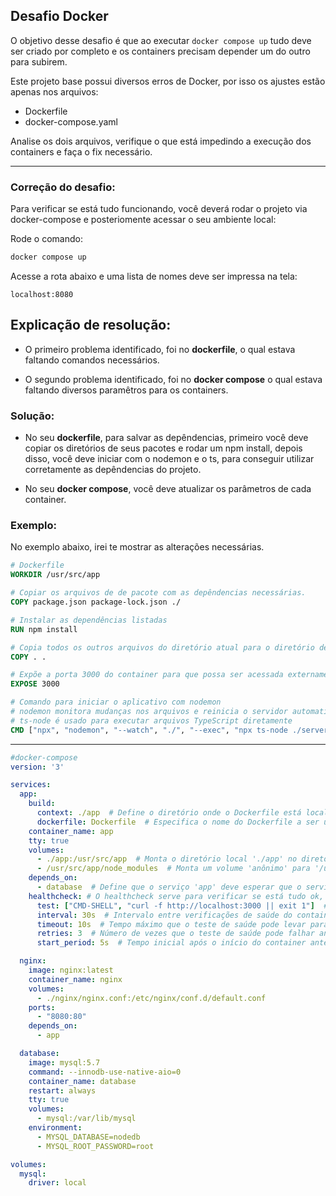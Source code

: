 
## Desafio Docker

O objetivo desse desafio é que ao executar `docker compose up` tudo deve ser criado por completo e os containers precisam depender um do outro para subirem.

Este projeto base possui diversos erros de Docker, por isso os ajustes estão apenas nos arquivos:
- Dockerfile
- docker-compose.yaml

Analise os dois arquivos, verifique o que está impedindo a execução dos containers e faça o fix necessário.

---

### Correção do desafio:

Para verificar se está tudo funcionando, você deverá rodar o projeto via docker-compose e posteriomente acessar o seu ambiente local:

Rode o comando:

```bash
docker compose up
```

Acesse a rota abaixo e uma lista de nomes deve ser impressa na tela:

```
localhost:8080
```

## Explicação de resolução:

- O primeiro problema identificado, foi no **dockerfile**, o qual estava faltando comandos necessários.

- O segundo problema identificado, foi no **docker compose** o qual estava faltando diversos paramêtros para os containers.

### Solução:
- No seu **dockerfile**, para salvar as depêndencias, primeiro você deve copiar os diretórios de seus pacotes e rodar um npm install, depois disso, você deve iniciar com o nodemon e o ts, para conseguir utilizar corretamente as depêndencias do projeto.

- No seu **docker compose**, você deve atualizar os parâmetros de cada container.

### Exemplo:
No exemplo abaixo, irei te mostrar as alterações necessárias.

```Dockerfile
# Dockerfile
WORKDIR /usr/src/app

# Copiar os arquivos de de pacote com as depêndencias necessárias.
COPY package.json package-lock.json ./

# Instalar as dependências listadas
RUN npm install

# Copia todos os outros arquivos do diretório atual para o diretório de trabalho do container.
COPY . .

# Expõe a porta 3000 do container para que possa ser acessada externamente.
EXPOSE 3000

# Comando para iniciar o aplicativo com nodemon
# nodemon monitora mudanças nos arquivos e reinicia o servidor automaticamente
# ts-node é usado para executar arquivos TypeScript diretamente
CMD ["npx", "nodemon", "--watch", "./", "--exec", "npx ts-node ./server.ts", "-e", "ts"]
```
***

```yaml
#docker-compose
version: '3'

services:
  app:
    build:
      context: ./app  # Define o diretório onde o Dockerfile está localizado para construir a imagem do serviço 'app'.
      dockerfile: Dockerfile  # Especifica o nome do Dockerfile a ser usado na construção da imagem.
    container_name: app
    tty: true
    volumes:
      - ./app:/usr/src/app  # Monta o diretório local './app' no diretório '/usr/src/app' do container para sincronizar os arquivos.
      - /usr/src/app/node_modules  # Monta um volume 'anônimo' para '/usr/src/app/node_modules' para preservar e evidenciar as dependências instaladas durante o desenvolvimento.
    depends_on:
      - database  # Define que o serviço 'app' deve esperar que o serviço 'database' esteja iniciado antes de iniciar.
    healthcheck: # O healthcheck serve para verificar se está tudo ok, de acordo com os parâmetros passados dentro dele.
      test: ["CMD-SHELL", "curl -f http://localhost:3000 || exit 1"]  # Comando para verificar a saúde do container, usa 'curl' para garantir que o serviço na porta 3000 está respondendo.
      interval: 30s  # Intervalo entre verificações de saúde do container.
      timeout: 10s  # Tempo máximo que o teste de saúde pode levar para ser concluído.
      retries: 3  # Número de vezes que o teste de saúde pode falhar antes de considerar o container como não saudável.
      start_period: 5s  # Tempo inicial após o início do container antes de iniciar as verificações de saúde.

  nginx:
    image: nginx:latest
    container_name: nginx
    volumes:
      - ./nginx/nginx.conf:/etc/nginx/conf.d/default.conf
    ports:
      - "8080:80"
    depends_on:
      - app

  database:
    image: mysql:5.7
    command: --innodb-use-native-aio=0
    container_name: database
    restart: always
    tty: true
    volumes:
      - mysql:/var/lib/mysql
    environment:
      - MYSQL_DATABASE=nodedb
      - MYSQL_ROOT_PASSWORD=root

volumes:
  mysql:
    driver: local
```
